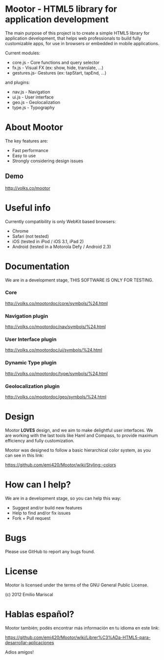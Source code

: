 ﻿
# Mootor - HTML5 library for application development

The main purpose of this project is to create a simple HTML5 library for application development, 
that helps web professionals to build fully customizable apps, for use in browsers 
or embedded in mobile applications.

Current modules:

* core.js - Core functions and query selector
* fx.js - Visual FX (ex: show, hide, translate, ...)
* gestures.js- Gestures (ex: tapStart, tapEnd, ...)

and plugins:

* nav.js - Navigation
* ui.js - User interface
* geo.js - Geolocalization
* type.js - Typography

# About Mootor

The key features are:

* Fast performance
* Easy to use
* Strongly considering design issues

## Demo

http://volks.co/mootor

# Useful info

Currently compatibility is only WebKit based browsers:

* Chrome
* Safari (not tested)
* iOS (tested in iPod / iOS 3.1, iPad 2)
* Android (tested in a Motorola Defy / Android 2.3)

# Documentation

We are in a development stage, THIS SOFTWARE IS ONLY FOR TESTING.

### Core

http://volks.co/mootordoc/core/symbols/%24.html

### Navigation plugin

http://volks.co/mootordoc/nav/symbols/%24.html

### User Interface plugin

http://volks.co/mootordoc/ui/symbols/%24.html

### Dynamic Type plugin

http://volks.co/mootordoc/type/symbols/%24.html

### Geolocalization plugin

http://volks.co/mootordoc/geo/symbols/%24.html

# Design

Mootor **LOVES** design, and we aim to make delightful user interfaces. 
We are working with the last tools like Haml and Compass, to provide maximum 
efficiency and fully customization.

Mootor was designed to follow a basic hierarchical color system,
as you can see in this link:

https://github.com/emi420/Mootor/wiki/Styling:-colors 

# How can I help?

We are in a development stage, so you can help this way:

* Suggest and/or build new features
* Help to find and/or fix issues
* Fork + Pull request

# Bugs

Please use GitHub to report any bugs found. 

# License

Mootor is licensed under the terms of the GNU General Public License.

(c) 2012 Emilio Mariscal

# Hablas español?

Mootor también; podés encontrar más información en tu idioma en este link:

https://github.com/emi420/Mootor/wiki/Librer%C3%ADa-HTML5-para-desarrollar-aplicaciones

Adios amigos!

